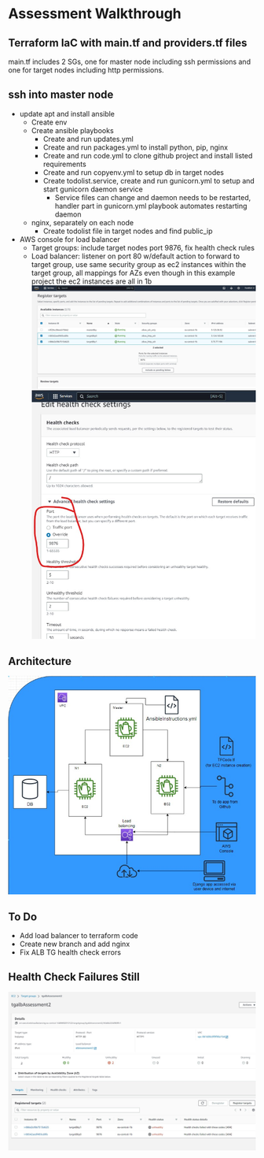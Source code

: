 # Assessment Walkthrough 
## Terraform IaC with main.tf and providers.tf files
main.tf includes 2 SGs, one for master node including ssh permissions and one for target nodes including http permissions.

## ssh into master node
* update apt and install ansible
    - Create env
    - Create ansible playbooks
        - Create and run updates.yml
        - Create and run packages.yml to install python, pip, nginx 
        - Create and run code.yml to clone github project and install listed requirements 
        - Create and run copyenv.yml to setup db in target nodes 
        - Create todolist.service, create and run gunicorn.yml to setup and start gunicorn daemon service
            - Service files can change and daemon needs to be restarted, handler part in gunicorn.yml playbook automates restarting daemon 
    - nginx, separately on each node
        - Create todolist file in target nodes and find public_ip
* AWS console for load balancer
    - Target groups: include target nodes port 9876, fix health check rules
    - Load balancer: listener on port 80 w/default action to forward to target group, use same security group as ec2 instances within the target group, all mappings for AZs even though in this example project the ec2 instances are all in 1b
![target nodes port 9876](https://github.com/adasMatt/w05Ansible/blob/master/images/loadBalancerTGs.jpg "Target nodes port 9876")  
![rules for health check](https://github.com/adasMatt/w05Ansible/blob/master/images/changePortForHealthCheckStillDoesntWorkTho.jpg "rules for health check")  

## Architecture
![Architecture behind deployment of To Do App](https://github.com/adasMatt/w05Ansible/blob/master/images/toDoAppTFAnsibleArch.jpg "To do app ")

## To Do
* Add load balancer to terraform code  
* Create new branch and add nginx
* Fix ALB TG health check errors

## Health Check Failures Still
![health check failure](https://github.com/adasMatt/w05Ansible/blob/master/images/healthChecksTGFailure404.jpg "health check failure")  
